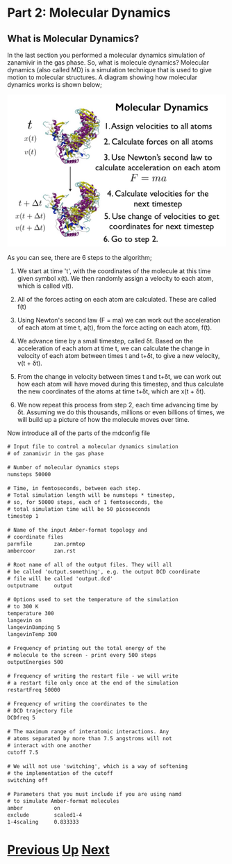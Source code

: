 # Part 2: Molecular Dynamics
## What is Molecular Dynamics?

In the last section you performed a molecular dynamics simulation of zanamivir in the gas phase. So, what is molecule dynamics? Molecular dynamics (also called MD) is a simulation technique that is used to give motion to molecular structures. A diagram showing how molecular dynamics works is shown below;

![Image showing theory of MD](vmd_theory1.jpg)

As you can see, there are 6 steps to the algorithm;

1. We start at time 't', with the coordinates of the molecule at this time given symbol x(t). We then randomly assign a velocity to each atom, which is called v(t).

2. All of the forces acting on each atom are calculated. These are called f(t)

3. Using Newton's second law (F = ma) we can work out the acceleration of each atom at time t, a(t), from the force acting on each atom, f(t).

4. We advance time by a small timestep, called &delta;t. Based on the acceleration of each atom at time t, we can calculate the change in velocity of each atom between times t and t+&delta;t, to give a new velocity, v(t + &delta;t).

5. From the change in velocity between times t and t+&delta;t, we can work out how each atom will have moved during this timestep, and thus calculate the new coordinates of the atoms at time t+&delta;t, which are x(t + &delta;t).

6. We now repeat this process from step 2, each time advancing time by &delta;t. Assuming we do this thousands, millions or even billions of times, we will build up a picture of how the molecule moves over time. 

Now introduce all of the parts of the mdconfig file

```
# Input file to control a molecular dynamics simulation
# of zanamivir in the gas phase

# Number of molecular dynamics steps
numsteps 50000

# Time, in femtoseconds, between each step.
# Total simulation length will be numsteps * timestep,
# so, for 50000 steps, each of 1 femtoseconds, the
# total simulation time will be 50 picoseconds
timestep 1

# Name of the input Amber-format topology and
# coordinate files
parmfile       zan.prmtop
ambercoor      zan.rst

# Root name of all of the output files. They will all
# be called 'output.something', e.g. the output DCD coordinate
# file will be called 'output.dcd'
outputname     output

# Options used to set the temperature of the simulation
# to 300 K
temperature 300
langevin on
langevinDamping 5
langevinTemp 300

# Frequency of printing out the total energy of the
# molecule to the screen - print every 500 steps
outputEnergies 500

# Frequency of writing the restart file - we will write
# a restart file only once at the end of the simulation
restartFreq 50000

# Frequency of writing the coordinates to the
# DCD trajectory file
DCDfreq 5

# The maximum range of interatomic interactions. Any
# atoms separated by more than 7.5 angstroms will not
# interact with one another
cutoff 7.5

# We will not use 'switching', which is a way of softening
# the implementation of the cutoff
switching off

# Parameters that you must include if you are using namd
# to simulate Amber-format molecules
amber          on
exclude        scaled1-4
1-4scaling     0.833333
```

# [Previous](getting_started.md) [Up](README.md) [Next](time.md)
